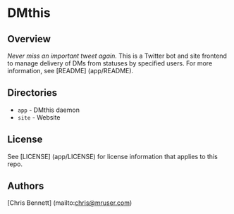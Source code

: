 DMthis
======

Overview
--------
_Never miss an important tweet again._
This is a Twitter bot and site frontend to manage delivery of DMs from statuses by specified users.
For more information, see [README] (app/README).

Directories
-----------
* `app` - DMthis daemon
* `site` - Website

License
-------
See [LICENSE] (app/LICENSE) for license information that applies to this repo.

Authors
-------
[Chris Bennett] (mailto:chris@mruser.com)